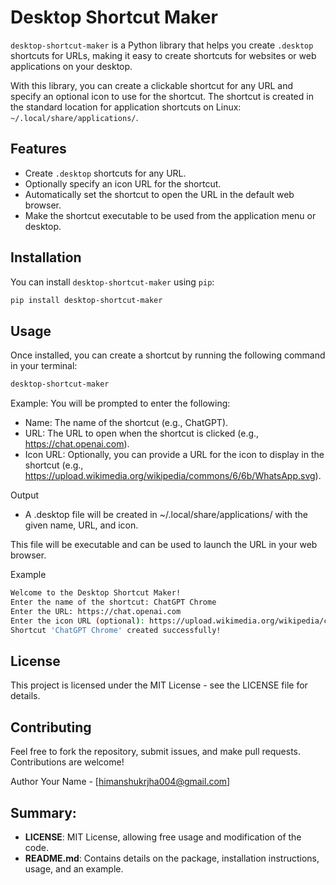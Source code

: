 # Desktop Shortcut Maker

`desktop-shortcut-maker` is a Python library that helps you create `.desktop` shortcuts for URLs, making it easy to create shortcuts for websites or web applications on your desktop.

With this library, you can create a clickable shortcut for any URL and specify an optional icon to use for the shortcut. The shortcut is created in the standard location for application shortcuts on Linux: `~/.local/share/applications/`.

## Features

- Create `.desktop` shortcuts for any URL.
- Optionally specify an icon URL for the shortcut.
- Automatically set the shortcut to open the URL in the default web browser.
- Make the shortcut executable to be used from the application menu or desktop.

## Installation

You can install `desktop-shortcut-maker` using `pip`:

```bash
pip install desktop-shortcut-maker
```
## Usage
Once installed, you can create a shortcut by running the following command in your terminal:

```bash
desktop-shortcut-maker
```

Example: 
You will be prompted to enter the following:

- Name: The name of the shortcut (e.g., ChatGPT).
- URL: The URL to open when the shortcut is clicked (e.g., https://chat.openai.com).
- Icon URL: Optionally, you can provide a URL for the icon to display in the shortcut (e.g., https://upload.wikimedia.org/wikipedia/commons/6/6b/WhatsApp.svg).

Output
- A .desktop file will be created in ~/.local/share/applications/ with the given name, URL, and icon. 
  
This file will be executable and can be used to launch the URL in your web browser.

Example
```bash Copy code
Welcome to the Desktop Shortcut Maker!
Enter the name of the shortcut: ChatGPT Chrome
Enter the URL: https://chat.openai.com
Enter the icon URL (optional): https://upload.wikimedia.org/wikipedia/commons/6/6b/WhatsApp.svg
Shortcut 'ChatGPT Chrome' created successfully!
```
## License
This project is licensed under the MIT License - see the LICENSE file for details.

## Contributing
Feel free to fork the repository, submit issues, and make pull requests. Contributions are welcome!

Author
Your Name - [himanshukrjha004@gmail.com]

## Summary:
- **LICENSE**: MIT License, allowing free usage and modification of the code.
- **README.md**: Contains details on the package, installation instructions, usage, and an example.